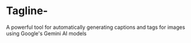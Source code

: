 # Tagline-
A powerful tool for automatically generating captions and tags for images using Google's Gemini AI models
